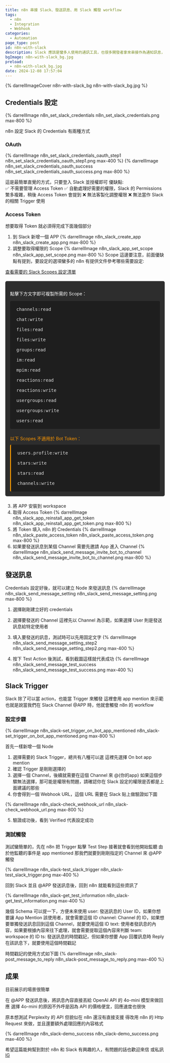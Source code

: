 ```yaml
---
title: n8n 串接 Slack、發送訊息、用 Slack 觸發 workflow
tags:
  - n8n
  - Integration
  - Webhook
categories:
  - Automation
page_type: post
id: n8n-with-slack
description: Slack 應該是蠻多人使用的通訊工具，也很多開發者拿來串接作為通知訊息，用 n8n 串接 Slack 對非技術人員來說算是相當簡單，可以真的不需要學會程式碼用 no-code 的方式來達成，希望這篇 n8n 串 slack 的教學會對你有幫助，也介紹了 Slack Trigger 該怎麼使用
bgImage: n8n-with-slack_bg.jpg
preload:
  - n8n-with-slack_bg.jpg
date: 2024-12-08 17:57:04
---
```


{% darrellImageCover n8n-with-slack_bg n8n-with-slack_bg.jpg %}

<link rel="stylesheet" href="https://cdnjs.cloudflare.com/ajax/libs/font-awesome/5.15.4/css/all.min.css">

## Credentials 設定

{% darrellImage n8n_set_slack_credentials n8n_set_slack_credentials.png max-800 %}

n8n 設定 Slack 的 Credentials 有兩種方式

### OAuth

{% darrellImage n8n_set_slack_credentials_oauth_step1 n8n_set_slack_credentials_oauth_step1.png max-400 %}
{% darrellImage n8n_set_slack_credentials_oauth_success n8n_set_slack_credentials_oauth_success.png max-800 %}

這是最簡單直覺的方式，只要登入 Slack 並授權即可
優缺點:   
✅ 不需要管理 Access Token
✅ 自動處理好需要的權限，Slack 的 Permissions 繁多複雜，稍後 Access Token 會提到
❌ 無法客製化調整權限
❌ 無法當作 Slack 的相關 Trigger 使用

### Access Token

想要取得 Token 就必須得完成下面幾個部分

1. 到 Slack 新增一個 APP
{% darrellImage n8n_slack_create_app n8n_slack_create_app.png max-800 %}
2. 調整要取得權限的 Scope
{% darrellImage n8n_slack_app_set_scope n8n_slack_app_set_scope.png max-800 %}
Scope 這邊要注意，前面優缺點有提到，要設定的選項蠻多的
n8n 有提供文件參考哪些需要設定:

[查看需要的 Slack Scopes 設定清單](https://docs.n8n.io/integrations/builtin/credentials/slack/#scopes)

<div class="copy-scopes">
  <p>點擊下方文字即可複製所需的 Scope：</p>
  <div class="scope-text">
    <div class="scope-item"><span>channels:read</span></div>
    <div class="scope-item"><span>chat:write</span></div>
    <div class="scope-item"><span>files:read</span></div>
    <div class="scope-item"><span>files:write</span></div>
    <div class="scope-item"><span>groups:read</span></div>
    <div class="scope-item"><span>im:read</span></div>
    <div class="scope-item"><span>mpim:read</span></div>
    <div class="scope-item"><span>reactions:read</span></div>
    <div class="scope-item"><span>reactions:write</span></div>
    <div class="scope-item"><span>usergroups:read</span></div>
    <div class="scope-item"><span>usergroups:write</span></div>
    <div class="scope-item"><span>users:read</span></div>
  </div>

  <div class="scope-warning">
    <p>以下 Scopes 不適用於 Bot Token：</p>
    <div class="scope-text bot-invalid">
      <div class="scope-item"><span>users.profile:write</span></div>
      <div class="scope-item"><span>stars:write</span></div>
      <div class="scope-item"><span>stars:read</span></div>
      <div class="scope-item"><span>channels:write</span></div>
    </div>
  </div>
</div>

<style>
.copy-scopes {
  margin: 20px 0;
  padding: 15px;
  background: #2d2d2d;
  border-radius: 5px;
  color: #fff;
}
.scope-text {
  padding: 10px;
  background: #1e1e1e;
  border-radius: 4px;
  margin-top: 10px;
  font-family: monospace;
}
.scope-warning {
  margin-top: 20px;
}
.scope-warning p {
  color: #ff9800;
  margin-bottom: 5px;
}
.bot-invalid {
  border-left: 3px solid #ff9800;
}
.scope-item {
  padding: 8px 10px;
}
.scope-item span {
  color: #e0e0e0;
  cursor: pointer;
  user-select: none;
}
.scope-item span:hover {
  color: #fff;
}
.scope-item span.copied {
  color: #66bb6a;
  text-shadow: 0 0 8px rgba(102, 187, 106, 0.3);
}
</style>

<script>
document.querySelector('.copy-scopes').addEventListener('click', function(e) {
  if (e.target.tagName === 'SPAN') {
    const scope = e.target.textContent.replace(' (複製成功)', '');
    navigator.clipboard.writeText(scope).then(() => {
      if (!e.target.classList.contains('copied')) {
        e.target.textContent = scope + ' (複製成功)';
        e.target.classList.add('copied');
      }
    });
  }
});
</script>

3. 將 APP 安裝到 workspace
4. 取得 Access Token
{% darrellImage n8n_slack_app_reinstall_app_get_token n8n_slack_app_reinstall_app_get_token.png max-800 %}
5. 將 Token 填入 n8n 的 Credentials
{% darrellImage n8n_slack_paste_access_token n8n_slack_paste_access_token.png max-800 %}
6. 如果要發送訊息到某個 Channel 需要先邀請 App 進入 Channel
{% darrellImage n8n_slack_send_message_invite_bot_to_channel n8n_slack_send_message_invite_bot_to_channel.png max-800 %}

## 發送訊息

Credentials 設定好後，就可以建立 Node 來發送訊息
{% darrellImage n8n_slack_send_message_setting n8n_slack_send_message_setting.png max-800 %}

1. 選擇剛剛建立好的 credentials
2. 選擇要發送的 Channel
   這裡先以 Channel 為示範，如果選擇 User 則是發送訊息給特定使用者
3. 填入要發送的訊息，測試時可以先用固定文字
{% darrellImage n8n_slack_send_message_setting_step2 n8n_slack_send_message_setting_step2.png max-400 %}

4. 按下 Test Action 後測試，看到截圖這樣就代表成功
{% darrellImage n8n_slack_send_message_test_success n8n_slack_send_message_test_success.png max-400 %}

## Slack Trigger

Slack 除了可以當 action，也能當 Trigger 來觸發
這裡會用 app mention 來示範
也就是說當我們在 Slack Channel @APP 時，他就會觸發 n8n 的 workflow

### 設定步驟

{% darrellImage n8n_slack-set_trigger_on_bot_app_mentioned n8n_slack-set_trigger_on_bot_app_mentioned.png max-800 %}

首先一樣新增一個 Node
1. 選擇需要的 Slack Trigger，總共有八種可以選
這裡先選擇 On bot app mention
2. 確認 Trigger 是剛剛選擇的
3. 選擇一個 Channel，後續就需要在這個 Channel 來 @{你的app}
如果這個步驟無法選擇，那可能是權限有問題，請確認你在 Slack 設定的權限是否都是上面建議的那些
4. 你會得到一個 Webhook URL，這個 URL 需要在 Slack 貼上做驗證如下圖

{% darrellImage n8n_slack-check_webhook_url n8n_slack-check_webhook_url.png max-800 %}

5. 驗證成功後，看到 Verified 代表設定成功

### 測試觸發

測試蠻簡單的，先在 n8n 把 Trigger 點擊 Test Step
接著就會看到他開始監聽
由於他監聽的事件是 app mentioned
那我們就要到剛剛指定的 Channel 來 @APP 觸發

{% darrellImage n8n_slack-test_slack_trigger n8n_slack-test_slack_trigger.png max-400 %}

回到 Slack 並且 @APP 發送訊息後，回到 n8n 就能看到這些資訊了

{% darrellImage n8n_slack-get_test_information n8n_slack-get_test_information.png max-400 %}

幾個 Schema 可以提一下，方便未來使用
user: 發送訊息的 User ID，如果你想要讓 App Mention 該使用者，就會需要這個 ID
channel: Channel 的 ID，如果想要單獨發送訊息回到這個 Channel，就要使用這個 ID
text: 使用者發訊息的內容，如果要根據內容來往下處理，就會需要提取這個內容來判斷
team: workspace 的 ID
ts: 發送訊息的時間戳記，但如果你想要 App 回覆訊息時 Reply 在該訊息下，就要使用這個時間戳記

時間戳記的使用方式如下圖
{% darrellImage n8n_slack-post_message_to_reply n8n_slack-post_message_to_reply.png max-400 %}

## 成果

目前展示的場景很簡單

在 @APP 發送訊息後，將訊息內容直接丟給 OpenAI API 的 4o-mini 模型來做回應
選擇 4o-mini 的原因不外呼是因為 API 的價格便宜，回應速度也很快

原本想測試 Perplexity 的 API 但貌似在 n8n 還沒有直接支援
得改用 n8n 的 Http Request 來做，並且還要額外處理回應的內容格式

{% darrellImage n8n_slack-demo_success n8n_slack-demo_success.png max-400 %}

希望這篇能夠幫到對於 n8n 和 Slack 有興趣的人，有問題的話也歡迎來信
或私訊 [IG](https://www.instagram.com/darrell_tw_/) 
